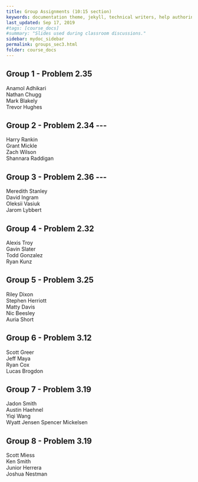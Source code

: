 ```yaml
---
title: Group Assignments (10:15 section)
keywords: documentation theme, jekyll, technical writers, help authoring tools, hat replacements
last_updated: Sep 17, 2019
#tags: [course_docs]
#summary: "Slides used during classroom discussions."
sidebar: mydoc_sidebar
permalink: groups_sec3.html
folder: course_docs
---
```



## Group 1 - Problem 2.35    

Anamol Adhikari  
Nathan Chugg  
Mark Blakely  
Trevor Hughes  


## Group 2 - Problem 2.34     ---  

Harry Rankin  
Grant Mickle  
Zach Wilson  
Shannara Raddigan  


## Group 3 - Problem 2.36   ---   

Meredith Stanley  
David Ingram  
Oleksii Vasiuk  
Jarom Lybbert  


## Group 4 - Problem 2.32    

Alexis Troy  
Gavin Slater  
Todd Gonzalez  
Ryan Kunz  


## Group 5 - Problem 3.25      

Riley Dixon  
Stephen Herriott  
Matty Davis  
Nic Beesley  
Auria Short  


## Group 6 - Problem 3.12  

Scott Greer  
Jeff Maya  
Ryan Cox  
Lucas Brogdon


## Group 7 -  Problem 3.19    

Jadon Smith  
Austin Haehnel  
Yiqi Wang  
Wyatt Jensen
Spencer Mickelsen  

## Group 8 -  Problem 3.19    

Scott Miess  
Ken Smith  
Junior Herrera  
Joshua Nestman  
